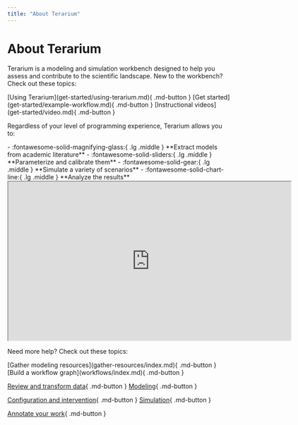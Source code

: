 ```yaml
---
title: "About Terarium"
---
```


# About Terarium

Terarium is a modeling and simulation workbench designed to help you assess and contribute to the scientific landscape. New to the workbench? Check out these topics:

<div class="gridcards" markdown>
[Using Terarium](get-started/using-terarium.md){ .md-button }
[Get started](get-started/example-workflow.md){ .md-button }
[Instructional videos](get-started/video.md){ .md-button }
</div>

Regardless of your level of programming experience, Terarium allows you to:

<div class="grid cards" markdown>
- :fontawesome-solid-magnifying-glass:{ .lg .middle } **Extract models from academic literature**
- :fontawesome-solid-sliders:{ .lg .middle } **Parameterize and calibrate them**
- :fontawesome-solid-gear:{ .lg .middle } **Simulate a variety of scenarios**
- :fontawesome-solid-chart-line:{ .lg .middle } **Analyze the results**
</div>

<iframe class="video" src="https://drive.google.com/file/d/1DrbkI_6b8MBjJtUrz3SPVopUK7F4T_c9/preview" width="640" height="360"></iframe>

Need more help? Check out these topics:

<div class="gridcards" markdown>
[Gather modeling resources](gather-resources/index.md){ .md-button }
[Build a workflow graph](workflows/index.md){ .md-button }

[Review and transform data](datasets/index.md){ .md-button }
[Modeling](modeling/index.md){ .md-button }

[Configuration and intervention](config-and-intervention/index.md){ .md-button }
[Simulation](simulation/index.md){ .md-button }

[Annotate your work](notes/index.md){ .md-button }
</div>